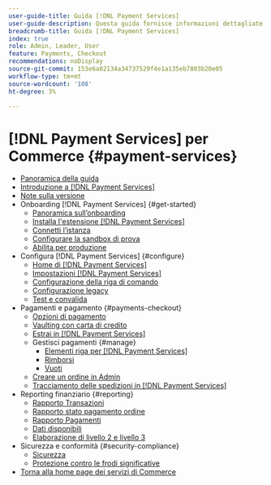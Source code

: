 ```yaml
---
user-guide-title: Guida [!DNL Payment Services]
user-guide-description: Questa guida fornisce informazioni dettagliate sull'installazione e la configurazione di  [!DNL Payment Services] per il tuo [!DNL Adobe Commerce] o [!DNL Magento Open Source] archivio.
breadcrumb-title: Guida [!DNL Payment Services]
index: true
role: Admin, Leader, User
feature: Payments, Checkout
recommendations: noDisplay
source-git-commit: 153e6a82134a34737529f4e1a135eb7803b20e05
workflow-type: tm+mt
source-wordcount: '108'
ht-degree: 3%

---
```



# [!DNL Payment Services] per Commerce {#payment-services}

- [Panoramica della guida](guide-overview.md)
- [Introduzione a  [!DNL Payment Services]](overview.md)
- [Note sulla versione](release-notes.md)
- Onboarding [!DNL Payment Services] {#get-started}
   - [Panoramica sull’onboarding](onboard.md)
   - [Installa l&#39;estensione  [!DNL Payment Services] ](install.md)
   - [Connetti l’istanza](connect.md)
   - [Configurare la sandbox di prova](sandbox.md)
   - [Abilita per produzione](production.md)
- Configura [!DNL Payment Services] {#configure}
   - [Home di [!DNL Payment Services]](payments-home.md)
   - [Impostazioni [!DNL Payment Services]](settings.md)
   - [Configurazione della riga di comando](configure-cli.md)
   - [Configurazione legacy](configure-admin.md)
   - [Test e convalida](test-validate.md)
- Pagamenti e pagamento {#payments-checkout}
   - [Opzioni di pagamento](payments-options.md)
   - [Vaulting con carta di credito](vaulting.md)
   - [Estrai in [!DNL Payment Services]](checkout.md)
   - Gestisci pagamenti {#manage}
      - [Elementi riga per  [!DNL Payment Services]](line-items.md)
      - [Rimborsi](refunds.md)
      - [Vuoti](voids.md)
   - [Creare un ordine in Admin](create-order.md)
   - [Tracciamento delle spedizioni in [!DNL Payment Services]](track-shipment.md)
- Reporting finanziario {#reporting}
   - [Rapporto Transazioni](transactions.md)
   - [Rapporto stato pagamento ordine](order-payment-status.md)
   - [Rapporto Pagamenti](payouts.md)
   - [Dati disponibili](data.md)
   - [Elaborazione di livello 2 e livello 3](levels-card-payment-transactions.md)
- Sicurezza e conformità {#security-compliance}
   - [Sicurezza](security.md)
   - [Protezione contro le frodi significative](fraud-protection.md)
- [Torna alla home page dei servizi di Commerce](https://experienceleague.adobe.com/docs/commerce-merchant-services/user-guides/home.html)
